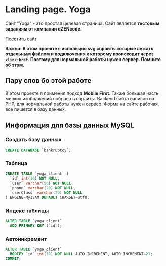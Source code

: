# Landing page. Yoga

Сайт "Yoga" - это простая целевая страница. Сайт является **тестовым заданиям от компании dZENcode**.

[Посетить сайт](http://yoga.technoninja-xp.h1n.ru/)

**Важно: В этом проекте я использую svg спрайты которые лежать отдельным файлом и подключения к которому происходит через `xlink:href`. Поэтому для нормальной работы нужен сервер. Помните об этом.**

## Пару слов бо этой работе

В этом проекте я применил подход **Mobile First**. Также большая часть мелких изображений собрана в спрайты. Backend сайта написан на PHP, для нормальной работы нужен сервер. Форма на сайте рабочая, все пишется в базу данных.

## Информация для базы данных MySQL

### Создать базу данных

```sql
CREATE DATABASE `bankruptcy`;
```

### Таблица

```sql
CREATE TABLE `yoga_client` (
  `id` int(10) NOT NULL,
  `user` varchar(50) NOT NULL,
  `phone` varchar(20) NOT NULL,
  `userClass` varchar(20) NOT NULL
) ENGINE=MyISAM DEFAULT CHARSET=utf8;
```

### Индекс таблицы

```sql
ALTER TABLE `yoga_client`
  ADD PRIMARY KEY (`id`);
```

### Автоинкремент

```sql
ALTER TABLE `yoga_client`
  MODIFY `id` int(10) NOT NULL AUTO_INCREMENT, AUTO_INCREMENT=23;
COMMIT;
```
